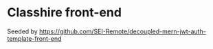 # Classhire front-end
Seeded by https://github.com/SEI-Remote/decoupled-mern-jwt-auth-template-front-end
